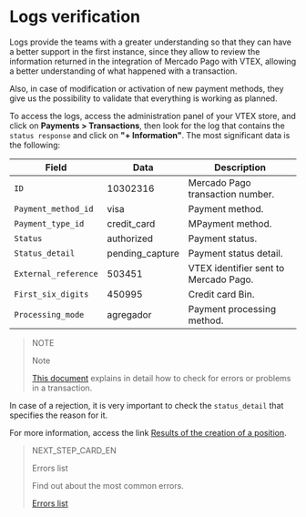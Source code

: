 # Logs verification

Logs provide the teams with a greater understanding so that they can have a better support in the first instance, since they allow to review the information returned in the integration of Mercado Pago with VTEX, allowing a better understanding of what happened with a transaction.

Also, in case of modification or activation of new payment methods, they give us the possibility to validate that everything is working as planned.

To access the logs, access the administration panel of your VTEX store, and click on **Payments > Transactions**, then look for the log that contains the `status response` and click on **"+ Information"**. The most significant data is the following:

|Field|Data|Description|
|---|---|---|
|`ID`|10302316|Mercado Pago transaction number.|
|`Payment_method_id`|visa|Payment method.|
|`Payment_type_id`|credit_card|MPayment method.|
|`Status`|authorized|Payment status.|
|`Status_detail`|pending_capture|Payment status detail.|
|`External_reference`|503451|VTEX identifier sent to Mercado Pago.|
|`First_six_digits`|450995|Credit card Bin.|
|`Processing_mode`|agregador|Payment processing method.|

> NOTE
>
> Note
>
> [This document](https://help.vtex.com/en/tutorial/checking-for-errors-or-problems-in-a-transaction--3QecZEdmzumGKe8WGmeI8a) explains in detail how to check for errors or problems in a transaction.

In case of a rejection, it is very important to check the `status_detail` that specifies the reason for it.

For more information, access the link [Results of the creation of a position](https://www.mercadopago[FAKER][URL][DOMAIN]/developers/en/guides/checkout-api/collection-creation-results).

> NEXT_STEP_CARD_EN
>
> Errors list
>
> Find out about the most common errors.
>
> [Errors list](https://www.mercadopago[FAKER][URL][DOMAIN]/developers/en/guides/vtex/common-errors)